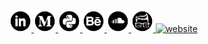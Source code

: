 <a href="https://www.linkedin.com/in/fernando-celmer/" target="_blank">
	<img src="https://github.com/FernandoCelmer/FernandoCelmer/blob/master/img/icons/icon-linkedin.png" 
	alt="linkedin" class="w3-hover-opacity" width="35" height="35" title="Linkedin">
</a>

<a href="https://medium.com/@fernandocelmer" target="_blank">
	<img src="https://github.com/FernandoCelmer/FernandoCelmer/blob/master/img/icons/icon-medium.png" 
	alt="medium" class="w3-hover-opacity" width="35" height="35" title="Medium">
</a>

<a href="https://pypi.org/user/fernandocelmer/" target="_blank">
	<img src="https://github.com/FernandoCelmer/FernandoCelmer/blob/master/img/icons/icon_pypi.png?raw=true"
	alt="website" class="w3-hover-opacity" width="35" height="35" 
	title="Pypi Python">
</a>

<a href="https://www.behance.net/fernandocelmer" target="_blank">
	<img src="https://github.com/FernandoCelmer/FernandoCelmer/blob/master/img/icons/icon-behance.png" 
	alt="behance" class="w3-hover-opacity" width="35" height="35" title="Behance">
</a>
	

<a href="http://www.fernandocelmer.com/img/icons/icon-soundcloud.png" target="_blank">
	<img src="https://github.com/FernandoCelmer/FernandoCelmer/blob/master/img/icons/icon-soundcloud.png" 
	alt="soundcloud" class="w3-hover-opacity" width="35" height="35" title="Soundcloud">
</a>
	
<a href="http://www.fernandocelmer.com" target="_blank">
	<img src="https://github.com/FernandoCelmer/FernandoCelmer/blob/master/img/icons/icon-fernando.png" 
	alt="website" class="w3-hover-opacity" width="35" height="35" title="My Website">
</a>
	
<a href="https://www.amazon.com.br/hz/wishlist/ls/3CELRK9GZN2Q2" target="_blank">
	<img src="https://fernandocelmer.com/assets/img/icons/icon-amazon.png" alt="website" class="w3-hover-opacity" width="35" height="35" 
	title="Give me a book">
</a>


